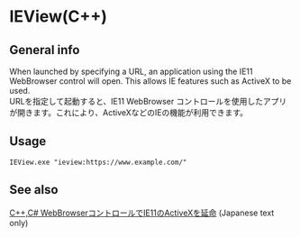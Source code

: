 # IEView(C++)

## General info

When launched by specifying a URL, an application using the IE11 WebBrowser control will open. This allows IE features such as ActiveX to be used.  
URLを指定して起動すると、IE11 WebBrowser コントロールを使用したアプリが開きます。これにより、ActiveXなどのIEの機能が利用できます。  

## Usage

```
IEView.exe "ieview:https://www.example.com/"
```

## See also

[C++,C# WebBrowserコントロールでIE11のActiveXを延命](https://itc-engineering-blog.netlify.app/blogs/webbrowser-c-cs 'C++,C# WebBrowserコントロールでIE11のActiveXを延命') (Japanese text only)
